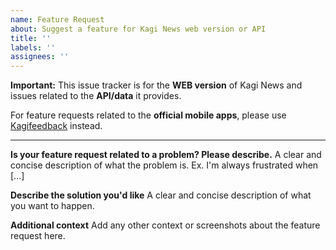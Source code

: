 ```yaml
---
name: Feature Request
about: Suggest a feature for Kagi News web version or API
title: ''
labels: ''
assignees: ''
---
```


**Important:** This issue tracker is for the **WEB version** of Kagi News and issues related to the **API/data** it provides.

For feature requests related to the **official mobile apps**, please use [Kagifeedback](https://kagifeedback.org) instead.

---

**Is your feature request related to a problem? Please describe.**
A clear and concise description of what the problem is. Ex. I'm always frustrated when [...]

**Describe the solution you'd like**
A clear and concise description of what you want to happen.

**Additional context**
Add any other context or screenshots about the feature request here.

